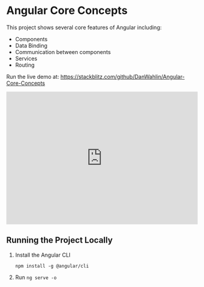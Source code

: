 # Angular Core Concepts

This project shows several core features of Angular including:

* Components
* Data Binding
* Communication between components
* Services
* Routing

Run the live demo at: https://stackblitz.com/github/DanWahlin/Angular-Core-Concepts

<iframe style="border:none" width="100%" height="350px" src=https://stackblitz.com/github/qgnijgo?embed=1&file=src/app/app.component.ts"></iframe>

## Running the Project Locally

1. Install the Angular CLI

    `npm install -g @angular/cli`

1. Run `ng serve -o`
